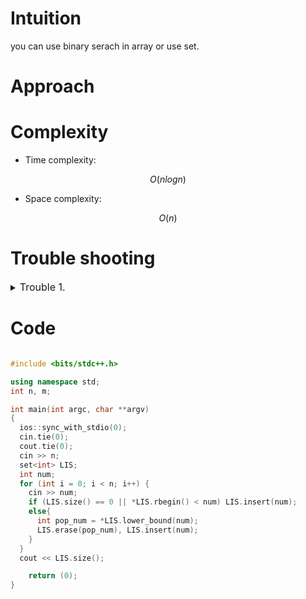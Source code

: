 # Intuition
<!-- Describe your first thoughts on how to solve this problem. -->

you can use binary serach in array or use set.

# Approach
<!-- Describe your approach to solving the problem. -->

# Complexity
- Time complexity:
<!-- Add your time complexity here, e.g. $$O(n)$$ -->
$$ O(nlogn) $$

- Space complexity:
<!-- Add your space complexity here, e.g. $$O(n)$$ -->
$$ O(n) $$

# Trouble shooting

<details>
<summary> <font size="3"> Trouble 1. </font> </summary>
<div markdown="1">

 contents

</div>
</details>

# Code
```cpp []

#include <bits/stdc++.h>

using namespace std;
int n, m;

int	main(int argc, char **argv)
{
  ios::sync_with_stdio(0);
  cin.tie(0);
  cout.tie(0);
  cin >> n;
  set<int> LIS;
  int num;
  for (int i = 0; i < n; i++) {
    cin >> num;
    if (LIS.size() == 0 || *LIS.rbegin() < num) LIS.insert(num);
    else{
      int pop_num = *LIS.lower_bound(num);
      LIS.erase(pop_num), LIS.insert(num);
    }
  }
  cout << LIS.size();

	return (0);
}

```

